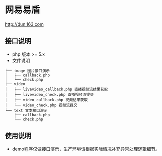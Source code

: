 # 网易易盾
http://dun.163.com
## 接口说明
- php 版本 >= 5.x
- 文件说明

```
├── image 图片接口演示
│   ├── callback.php
│   └── check.php
├── video
│   ├── livevideo_callback.php 直播视频流结果获取
│   ├── livevideo_check.php 直播视频流提交
│   ├── video_callback.php 视频结果获取
│   └── video_check.php 视频流提交
└── text 文本接口演示
    ├── callback.php
    └── check.php
```

## 使用说明
- demo程序仅做接口演示，生产环境请根据实际情况补充异常处理逻辑细节。
